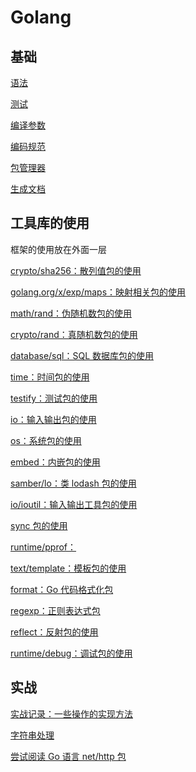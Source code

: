 # Golang
<p id="dT3UosfJAkU5srsPshfpmk">

## 基础

</p>

<p id="55Xw2dDDKHxqSBqB5zCazZ">

[语法](./%E8%AF%AD%E6%B3%95/index.md)

</p>

<p id="bAouq9dEBx9HytXNPNBb5D">

[测试](./%E6%B5%8B%E8%AF%95/index.md)

</p>

<p id="wgx3C2xkRJrYEf6R8J1Qxg">

[编译参数](./%E7%BC%96%E8%AF%91%E5%8F%82%E6%95%B0/index.md)

</p>

<p id="5NxYfVmmJ6dQL42QEngabr">

[编码规范](./%E7%BC%96%E7%A0%81%E8%A7%84%E8%8C%83/index.md)

</p>

<p id="rGH6FY9dEVvWEFH1KMYeqb">

[包管理器](./%E5%8C%85%E7%AE%A1%E7%90%86%E5%99%A8/index.md)

</p>

<p id="sW12mbJF1VLdTPETCqtddy">

[生成文档](./%E7%94%9F%E6%88%90%E6%96%87%E6%A1%A3/index.md)

</p>

<p id="9ZFsQiUfaAHuZbDwnxYg7Z">

## 工具库的使用

</p>

<p id="kkKRyY6Am9XMWTgNB9mVDp">

框架的使用放在外面一层

</p>

<p id="tBVXXJj3gBNChinJG2Zrzz">

[crypto/sha256：散列值包的使用](./crypto%2Fsha256%EF%BC%9A%E6%95%A3%E5%88%97%E5%80%BC%E5%8C%85%E7%9A%84%E4%BD%BF%E7%94%A8/index.md)

</p>

<p id="rxNwfuQbSaLe1ycqFdQ2DM">

[golang.org/x/exp/maps：映射相关包的使用](./golang.org%2Fx%2Fexp%2Fmaps%EF%BC%9A%E6%98%A0%E5%B0%84%E7%9B%B8%E5%85%B3%E5%8C%85%E7%9A%84%E4%BD%BF%E7%94%A8/index.md)

</p>

<p id="6tneFnMrLwXQFZDW7434dE">

[math/rand：伪随机数包的使用](./math%2Frand%EF%BC%9A%E4%BC%AA%E9%9A%8F%E6%9C%BA%E6%95%B0%E5%8C%85%E7%9A%84%E4%BD%BF%E7%94%A8/index.md)

</p>

<p id="7wqfFDYkLgfwBi1uoSeAZf">

[crypto/rand：真随机数包的使用](./crypto%2Frand%EF%BC%9A%E7%9C%9F%E9%9A%8F%E6%9C%BA%E6%95%B0%E5%8C%85%E7%9A%84%E4%BD%BF%E7%94%A8/index.md)

</p>

<p id="fh7MR7QdJu7umhAMzJqZmM">

[database/sql：SQL 数据库包的使用](./database%2Fsql%EF%BC%9ASQL%20%E6%95%B0%E6%8D%AE%E5%BA%93%E5%8C%85%E7%9A%84%E4%BD%BF%E7%94%A8/index.md)

</p>

<p id="mNJ23KPq9AGMosxyjVgJ1y">

[time：时间包的使用](./time%EF%BC%9A%E6%97%B6%E9%97%B4%E5%8C%85%E7%9A%84%E4%BD%BF%E7%94%A8/index.md)

</p>

<p id="1ihsuGA3pHwkWsQ2nNgdPP">

[testify：测试包的使用](./testify%EF%BC%9A%E6%B5%8B%E8%AF%95%E5%8C%85%E7%9A%84%E4%BD%BF%E7%94%A8/index.md)

</p>

<p id="mqFiAHKPCuhtKcQmFiXmy4">

[io：输入输出包的使用](./io%EF%BC%9A%E8%BE%93%E5%85%A5%E8%BE%93%E5%87%BA%E5%8C%85%E7%9A%84%E4%BD%BF%E7%94%A8/index.md)

</p>

<p id="3WS6boUWLZydcRQjHzinpd">

[os：系统包的使用](./os%EF%BC%9A%E7%B3%BB%E7%BB%9F%E5%8C%85%E7%9A%84%E4%BD%BF%E7%94%A8/index.md)

</p>

<p id="1aBpo6kvWrjSCDRnDNKwxn">

[embed：内嵌包的使用](./embed%EF%BC%9A%E5%86%85%E5%B5%8C%E5%8C%85%E7%9A%84%E4%BD%BF%E7%94%A8/index.md)

</p>

<p id="9Dpg7zc2VcekZd3xuFHs7h">

[samber/lo：类 lodash 包的使用](./samber%2Flo%EF%BC%9A%E7%B1%BB%20lodash%20%E5%8C%85%E7%9A%84%E4%BD%BF%E7%94%A8/index.md)

</p>

<p id="h1ksKjowTCbuGKYLh2o2ES">

[io/ioutil：输入输出工具包的使用](./io%2Fioutil%EF%BC%9A%E8%BE%93%E5%85%A5%E8%BE%93%E5%87%BA%E5%B7%A5%E5%85%B7%E5%8C%85%E7%9A%84%E4%BD%BF%E7%94%A8/index.md)

</p>

<p id="aR53ZUaCZHP1RteQyrqQsD">

[sync 包的使用](./sync%20%E5%8C%85%E7%9A%84%E4%BD%BF%E7%94%A8/index.md)

</p>

<p id="kdzu97X85ee4CGz2xRciAc">

[runtime/pprof：](./runtime%2Fpprof%EF%BC%9A/index.md)

</p>

<p id="5RMKJRrZwSeGjMdWKMV1pw">

[text/template：模板包的使用](./text%2Ftemplate%EF%BC%9A%E6%A8%A1%E6%9D%BF%E5%8C%85%E7%9A%84%E4%BD%BF%E7%94%A8/index.md)

</p>

<p id="5FuExMoifa6bSbTC1tQGa8">

[format：Go 代码格式化包](./format%EF%BC%9AGo%20%E4%BB%A3%E7%A0%81%E6%A0%BC%E5%BC%8F%E5%8C%96%E5%8C%85/index.md)

</p>

<p id="4kqhZbrFcroY1tXsgeJPaq">

[regexp：正则表达式包](./regexp%EF%BC%9A%E6%AD%A3%E5%88%99%E8%A1%A8%E8%BE%BE%E5%BC%8F%E5%8C%85/index.md)

</p>

<p id="c5BpxuMZpKroDUX6BSid9E">

[reflect：反射包的使用](./reflect%EF%BC%9A%E5%8F%8D%E5%B0%84%E5%8C%85%E7%9A%84%E4%BD%BF%E7%94%A8/index.md)

</p>

<p id="9o2zq4vSMPqHyuSEvyB7Zb">

[runtime/debug：调试包的使用](./runtime%2Fdebug%EF%BC%9A%E8%B0%83%E8%AF%95%E5%8C%85%E7%9A%84%E4%BD%BF%E7%94%A8/index.md)

</p>

<p id="mR5JHuTbPz7g2Xj917zHDH">

## 实战

</p>

<p id="qihhPkztk93zCTCACmtx5P">

[实战记录：一些操作的实现方法](./%E5%AE%9E%E6%88%98%E8%AE%B0%E5%BD%95%EF%BC%9A%E4%B8%80%E4%BA%9B%E6%93%8D%E4%BD%9C%E7%9A%84%E5%AE%9E%E7%8E%B0%E6%96%B9%E6%B3%95/index.md)

</p>

<p id="vcup8zd9jA5XsvL8K1wvQo">

[字符串处理](./%E5%AD%97%E7%AC%A6%E4%B8%B2%E5%A4%84%E7%90%86/index.md)

</p>

<p id="jK1TbQ2rT6RM3nYmbwG7Ka">

[尝试阅读 Go 语言 net/http 包](./%E5%B0%9D%E8%AF%95%E9%98%85%E8%AF%BB%20Go%20%E8%AF%AD%E8%A8%80%20net%2Fhttp%20%E5%8C%85/index.md)

</p>
